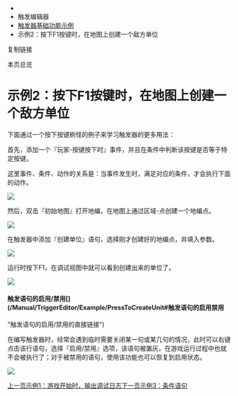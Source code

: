  * [](/)
  * 触发编辑器
  * [触发器基础功能示例](/Manual/TriggerEditor/Example/Intro)
  * 示例2：按下F1按键时，在地图上创建一个敌方单位

复制链接

本页总览

# 示例2：按下F1按键时，在地图上创建一个敌方单位

下面通过一个按下按键刷怪的例子来学习触发器的更多用法：

首先，添加一个『玩家-按键按下时』事件，并且在条件中判断该按键是否等于特定按键。

这里事件、条件、动作的关系是：当事件发生时，满足对应的条件，才会执行下面的动作。

![](https://doc.sce.xd.com/assets/images/KeyDown-c09ea1a3ede9cbb2254656374ae5d1ef.gif)

然后，双击『初始地图』打开地编，在地图上通过区域-点创建一个地编点。

![](https://doc.sce.xd.com/assets/images/CreatePoint-faf375b503d26056a517515d3038155d.gif)

在触发器中添加『创建单位』语句，选择刚才创建好的地编点，并填入参数。

![](https://doc.sce.xd.com/assets/images/Example2-90fa6a68975517baadaeb214d5b18fcc.png)

运行时按下F1，在调试视图中就可以看到创建出来的单位了。

![](https://doc.sce.xd.com/assets/images/CreateUnit-ad1ff0f5302851dcbbec4f6b6fc588d0.png)

#### 触发语句的启用/禁用[​](/Manual/TriggerEditor/Example/PressToCreateUnit#触发语句的启用禁用
"触发语句的启用/禁用的直接链接")

在编写触发器时，经常会遇到临时需要关闭某一句或某几句的情况，此时可以右键点击该行语句，选择『启用/禁用』选项，该语句被置灰，在游戏运行过程中也就不会被执行了；对于被禁用的语句，使用该功能也可以恢复到启用状态。

![](https://doc.sce.xd.com/assets/images/Disable-249d062500e5a88be4965a172896ce62.gif)

[上一页示例1：游戏开始时，输出调试日志](/Manual/TriggerEditor/Example/HelloWorld)[下一页示例3：条件语句](/Manual/TriggerEditor/Example/Conditions)



